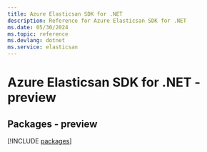```yaml
---
title: Azure Elasticsan SDK for .NET
description: Reference for Azure Elasticsan SDK for .NET
ms.date: 05/30/2024
ms.topic: reference
ms.devlang: dotnet
ms.service: elasticsan
---
```

# Azure Elasticsan SDK for .NET - preview
## Packages - preview
[!INCLUDE [packages](elasticsan-index.md)]